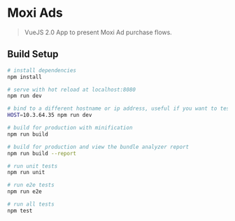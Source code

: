 # Moxi Ads

> VueJS 2.0 App to present Moxi Ad purchase flows.

## Build Setup

``` bash
# install dependencies
npm install

# serve with hot reload at localhost:8080
npm run dev

# bind to a different hostname or ip address, useful if you want to test things on a phone
HOST=10.3.64.35 npm run dev

# build for production with minification
npm run build

# build for production and view the bundle analyzer report
npm run build --report

# run unit tests
npm run unit

# run e2e tests
npm run e2e

# run all tests
npm test
